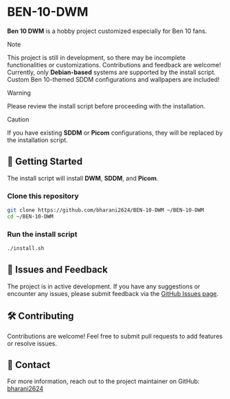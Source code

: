 # BEN-10-DWM
**Ben 10 DWM** is a hobby project customized especially for Ben 10 fans.

> [!NOTE]
> This project is still in development, so there may be incomplete functionalities or customizations. Contributions and feedback are welcome!
> Currently, only **Debian-based** systems are supported by the install script.
> Custom Ben 10-themed SDDM configurations and wallpapers are included!

> [!WARNING]
> Please review the install script before proceeding with the installation.

> [!CAUTION]
> If you have existing **SDDM** or **Picom** configurations, they will be replaced by the installation script.

## 🚀 Getting Started

The install script will install **DWM**, **SDDM**, and **Picom**.
### Clone this repository
```bash
git clone https://github.com/bharani2624/BEN-10-DWM ~/BEN-10-DWM
cd ~/BEN-10-DWM
```
### Run the install script
```bash
./install.sh
```

## 🐞 Issues and Feedback

The project is in active development. If you have any suggestions or encounter any issues, please submit feedback via the [GitHub Issues page](https://github.com/bharani2624/BEN-10-DWM/issues).

## 🛠 Contributing

Contributions are welcome! Feel free to submit pull requests to add features or resolve issues.

## 📧 Contact

For more information, reach out to the project maintainer on GitHub: [bharani2624](https://github.com/bharani2624)
